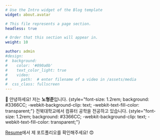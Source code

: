 ```yaml
---
# Use the Intro widget of the Blog template
widget: about.avatar

# This file represents a page section.
headless: true

# Order that this section will appear in.
weight: 10

author: admin
#design:
#  background:
#    color: '#090a0b'
#    text_color_light: true
#    video:
#      path:  # enter filename of a video in /assets/media
#  css_class: fullscreen
---
```


👋 안녕하세요! 저는 **노형준**입니다.
{style="font-size: 1.2rem; background: #3366CC;  -webkit-background-clip: text; -webkit-text-fill-color: transparent;"}
전북대학교에서 컴퓨터 공학을 전공하고 있습니다.
{style="font-size: 1.2rem; background: #3366CC;  -webkit-background-clip: text; -webkit-text-fill-color: transparent;"}

  [Resume](/about/)에서 제 포트폴리오를 확인해주세요! 😍
